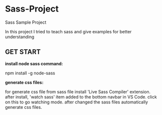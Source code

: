 
# Sass-Project
Sass Sample Project


In this project I tried to teach sass and give examples for better understanding



**GET START**
----------------


**install node sass command:**

npm install -g node-sass



**generate css files:**

for generate css file from sass file install 'Live Sass Compiler' extension. 
after install,  'watch sass' item added to the bottom navbar in VS Code. click on this to go watching mode.
after changed the sass files automatically generate css files.



